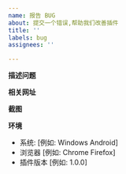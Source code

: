 ```yaml
---
name: 报告 BUG
about: 提交一个错误,帮助我们改善插件
title: ''
labels: bug
assignees: ''

---
```


**描述问题**


**相关网址**


**截图**


**环境**
 - 系统: [例如: Windows Android]
 - 浏览器 [例如: Chrome Firefox]
 - 插件版本 [例如: 1.0.0]

